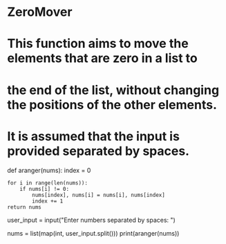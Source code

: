 # ZeroMover

# This function aims to move the elements that are zero in a list to 
# the end of the list, without changing the positions of the other elements.
# It is assumed that the input is provided separated by spaces.

def aranger(nums):
    index = 0

    for i in range(len(nums)):
        if nums[i] != 0:
            nums[index], nums[i] = nums[i], nums[index]
            index += 1
    return nums
    
user_input = input("Enter numbers separated by spaces: ")

nums = list(map(int, user_input.split()))
print(aranger(nums))
